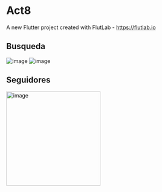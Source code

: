 # Act8

A new Flutter project created with FlutLab - https://flutlab.io

## Busqueda
![image](https://github.com/user-attachments/assets/eba871ba-b55f-403b-905a-c92f7a9edcc9)
![image](https://github.com/user-attachments/assets/c50c1a52-2f3f-4251-9525-0d444ef379a0)


## Seguidores
<img width="249" alt="image" src="https://github.com/user-attachments/assets/eb7da99f-bbcd-4df6-ad5d-50c822ae45f1" />

